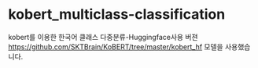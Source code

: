 # kobert_multiclass-classification
kobert를 이용한 한국어 클래스 다중분류-Huggingface사용 버젼</br>
https://github.com/SKTBrain/KoBERT/tree/master/kobert_hf 모델을 사용했습니다.
